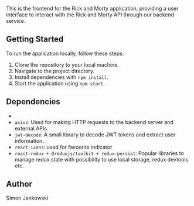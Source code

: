 This is the frontend for the Rick and Morty application, providing a user interface to interact with the Rick and Morty API through our backend service.

## Getting Started

To run the application locally, follow these steps:

1. Clone the repository to your local machine.
2. Navigate to the project directory.
3. Install dependencies with `npm install`.
4. Start the application using `npm start`.

## Dependencies

-
- `axios`: Used for making HTTP requests to the backend server and external APIs.
- `jwt-decode`: A small library to decode JWT tokens and extract user information.
- `react-icons`: used for favourite indicator
- `react-redux + @reduxjs/toolkit + redux-persist`: Popular libraries to manage redux state with possibility to use local storage, redux devtools etc.

## Author

Simon Jankowski
